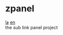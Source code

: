 # zpanel
<a href="https://github.com/sepanta7/zpanel/fa-README.md">فا</a>
<a href="https://github.com/sepanta7/zpanel/README.md">en</a><br>
the sub link panel project
